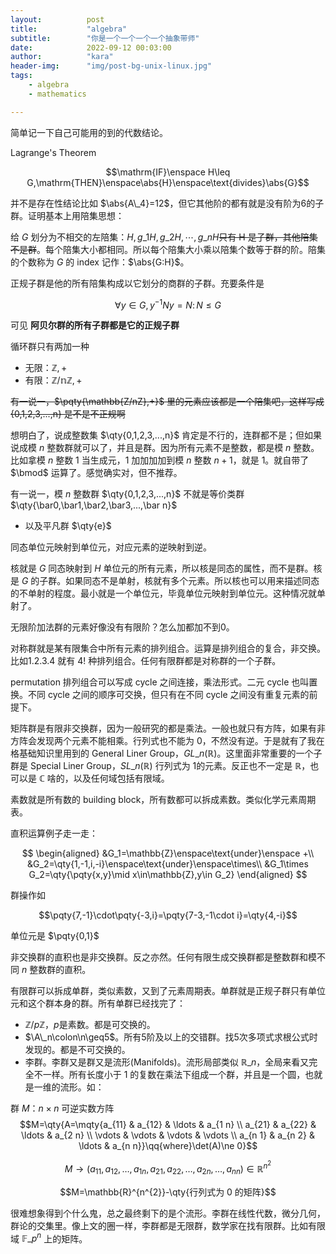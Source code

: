 ```yaml
---
layout:          post
title:           "algebra"
subtitle:        "你是一个一个一个一个抽象带师"
date:            2022-09-12 00:03:00
author:          "kara"
header-img:      "img/post-bg-unix-linux.jpg"
tags:
    - algebra
    - mathematics

---
```


简单记一下自己可能用的到的代数结论。

Lagrange's Theorem

$$\mathrm{IF}\enspace H\leq G,\mathrm{THEN}\enspace\abs{H}\enspace\text{divides}\abs{G}$$

并不是存在性结论比如 $\abs{A\_4}=12$，但它其他阶的都有就是没有阶为6的子群。证明基本上用陪集思想：

给 $G$ 划分为不相交的左陪集：$H,g\_1 H,g\_2 H,\cdots,g\_n H$~~只有 H 是子群，其他陪集不是群~~。每个陪集大小都相同。所以每个陪集大小乘以陪集个数等于群的阶。陪集的个数称为 $G$ 的 index 记作：$\abs{G:H}$。

正规子群是他的所有陪集构成以它划分的商群的子群。充要条件是

$$\forall y\in G,y^{-1}Ny=N\colon N\leq G$$

可见 **阿贝尔群的所有子群都是它的正规子群**

循环群只有两加一种

* 无限：$\mathbb{Z},+$
* 有限：$\mathbb{Z/nZ},+$

~~有一说一，$\pqty{\mathbb{Z/nZ},+}$ 里的元素应该都是一个陪集吧，这样写成 {0,1,2,3,...,n} 是不是不正规啊~~

想明白了，说成整数集 $\qty{0,1,2,3,...,n}$ 肯定是不行的，连群都不是；但如果说成模 $n$ 整数群就可以了，并且是群。因为所有元素不是整数，都是模 $n$ 整数。比如拿模 $n$ 整数 1 当生成元，1 加加加加到模 $n$ 整数 $n+1$，就是 1。就自带了 $\bmod$ 运算了。感觉确实对，但不推荐。

有一说一，模 $n$ 整数群 $\qty{0,1,2,3,...,n}$ 不就是等价类群 $\qty{\bar0,\bar1,\bar2,\bar3,...,\bar n}$

* 以及平凡群 $\qty{e}$

同态单位元映射到单位元，对应元素的逆映射到逆。

核就是 $G$ 同态映射到 $H$ 单位元的所有元素，所以核是同态的属性，而不是群。核是 $G$ 的子群。如果同态不是单射，核就有多个元素。所以核也可以用来描述同态的不单射的程度。最小就是一个单位元，毕竟单位元映射到单位元。这种情况就单射了。

无限阶加法群的元素好像没有有限阶？怎么加都加不到0。

对称群就是某有限集合中所有元素的排列组合。运算是排列组合的复合，非交换。比如$\qty{1,2,3,4}$ 就有 $4!$ 种排列组合。任何有限群都是对称群的一个子群。

permutation 排列组合可以写成 cycle 之间连接，乘法形式。二元 cycle 也叫置换。不同 cycle 之间的顺序可交换，但只有在不同 cycle 之间没有重复元素的前提下。

矩阵群是有限非交换群，因为一般研究的都是乘法。一般也就只有方阵，如果有非方阵会发现两个元素不能相乘。行列式也不能为 0，不然没有逆。于是就有了我在格基础知识里用到的 General Liner Group，$GL\_n(\mathbb{R})$。这里面非常重要的一个子群是 Special Liner Group，$SL\_n(\mathbb{R})$ 行列式为 1的元素。反正也不一定是 $\mathbb{R}$，也可以是 $\mathbb{C}$ 啥的，以及任何域包括有限域。

素数就是所有数的 building block，所有数都可以拆成素数。类似化学元素周期表。

直积运算例子走一走：

$$
\begin{aligned}
&G_1=\mathbb{Z}\enspace\text{under}\enspace +\\
&G_2=\qty{1,-1,i,-i}\enspace\text{under}\enspace\times\\
&G_1\times G_2=\qty{\pqty{x,y}\mid x\in\mathbb{Z},y\in G_2}
\end{aligned}
$$

群操作如

$$\pqty{7,-1}\cdot\pqty{-3,i}=\pqty{7-3,-1\cdot i}=\qty{4,-i}$$

单位元是 $\pqty{0,1}$

非交换群的直积也是非交换群。反之亦然。任何有限生成交换群都是整数群和模不同 $n$ 整数群的直积。

有限群可以拆成单群，类似素数，又到了元素周期表。单群就是正规子群只有单位元和这个群本身的群。所有单群已经找完了：
* $\mathbb{Z}/p\mathbb{Z}$，$p$是素数。都是可交换的。
* $\A\_n\colon\n\geq5$。所有5阶及以上的交错群。找5次多项式求根公式时发现的。都是不可交换的。
* 李群。李群又是群又是流形(Manifolds)。流形局部类似 $\mathbb{R}\_n$，全局来看又完全不一样。所有长度小于 1 的复数在乘法下组成一个群，并且是一个圆，也就是一维的流形。如：

群 $M$：$n\times n$ 可逆实数方阵
$$M=\qty{A=\mqty{a_{11} & a_{12} & \ldots & a_{1 n} \\
a_{21} & a_{22} & \ldots & a_{2 n} \\
\vdots & \vdots & \vdots & \vdots \\
a_{n 1} & a_{n 2} & \ldots & a_{n n}}\qq{where}\det(A)\ne 0}$$

$$M \to\left(a_{11}, a_{12}, \ldots, a_{1 n}, a_{21}, a_{22}, \ldots, a_{2 n}, \ldots, a_{n n}\right) \in \mathbb{R}^{n^{2}}$$

$$M=\mathbb{R}^{n^{2}}-\qty{行列式为 0 的矩阵}$$

很难想象得到个什么鬼，总之最终剩下的是个流形。李群在线性代数，微分几何，群论的交集里。像上文的圈一样，李群都是无限群，数学家在找有限群。比如有限域 $\mathbb{F}\_p^n$ 上的矩阵。